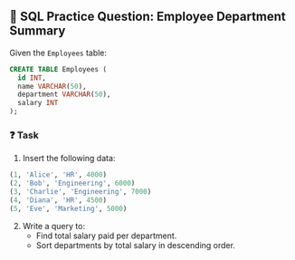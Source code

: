 ## 🧠 SQL Practice Question: Employee Department Summary

Given the `Employees` table:

```sql
CREATE TABLE Employees (
  id INT,
  name VARCHAR(50),
  department VARCHAR(50),
  salary INT
);
```

### ❓ Task

1. Insert the following data:

```sql
(1, 'Alice', 'HR', 4000)
(2, 'Bob', 'Engineering', 6000)
(3, 'Charlie', 'Engineering', 7000)
(4, 'Diana', 'HR', 4500)
(5, 'Eve', 'Marketing', 5000)
```

2. Write a query to:
   - Find total salary paid per department.
   - Sort departments by total salary in descending order.
